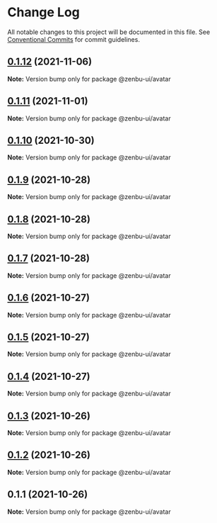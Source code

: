 # Change Log

All notable changes to this project will be documented in this file.
See [Conventional Commits](https://conventionalcommits.org) for commit guidelines.

## [0.1.12](https://github.com/KodepandaID/zenbu-ui/compare/@zenbu-ui/avatar@0.1.11...@zenbu-ui/avatar@0.1.12) (2021-11-06)

**Note:** Version bump only for package @zenbu-ui/avatar





## [0.1.11](https://github.com/KodepandaID/zenbu-ui/compare/@zenbu-ui/avatar@0.1.10...@zenbu-ui/avatar@0.1.11) (2021-11-01)

**Note:** Version bump only for package @zenbu-ui/avatar





## [0.1.10](https://github.com/KodepandaID/zenbu-ui/compare/@zenbu-ui/avatar@0.1.9...@zenbu-ui/avatar@0.1.10) (2021-10-30)

**Note:** Version bump only for package @zenbu-ui/avatar





## [0.1.9](https://github.com/KodepandaID/zenbu-ui/compare/@zenbu-ui/avatar@0.1.8...@zenbu-ui/avatar@0.1.9) (2021-10-28)

**Note:** Version bump only for package @zenbu-ui/avatar





## [0.1.8](https://github.com/KodepandaID/zenbu-ui/compare/@zenbu-ui/avatar@0.1.7...@zenbu-ui/avatar@0.1.8) (2021-10-28)

**Note:** Version bump only for package @zenbu-ui/avatar





## [0.1.7](https://github.com/KodepandaID/zenbu-ui/compare/@zenbu-ui/avatar@0.1.6...@zenbu-ui/avatar@0.1.7) (2021-10-28)

**Note:** Version bump only for package @zenbu-ui/avatar





## [0.1.6](https://github.com/KodepandaID/zenbu-ui/compare/@zenbu-ui/avatar@0.1.5...@zenbu-ui/avatar@0.1.6) (2021-10-27)

**Note:** Version bump only for package @zenbu-ui/avatar





## [0.1.5](https://github.com/KodepandaID/zenbu-ui/compare/@zenbu-ui/avatar@0.1.4...@zenbu-ui/avatar@0.1.5) (2021-10-27)

**Note:** Version bump only for package @zenbu-ui/avatar





## [0.1.4](https://github.com/KodepandaID/zenbu-ui/compare/@zenbu-ui/avatar@0.1.3...@zenbu-ui/avatar@0.1.4) (2021-10-27)

**Note:** Version bump only for package @zenbu-ui/avatar





## [0.1.3](https://github.com/KodepandaID/zenbu-ui/compare/@zenbu-ui/avatar@0.1.2...@zenbu-ui/avatar@0.1.3) (2021-10-26)

**Note:** Version bump only for package @zenbu-ui/avatar





## [0.1.2](https://github.com/KodepandaID/zenbu-ui/compare/@zenbu-ui/avatar@0.1.1...@zenbu-ui/avatar@0.1.2) (2021-10-26)

**Note:** Version bump only for package @zenbu-ui/avatar





## 0.1.1 (2021-10-26)

**Note:** Version bump only for package @zenbu-ui/avatar
